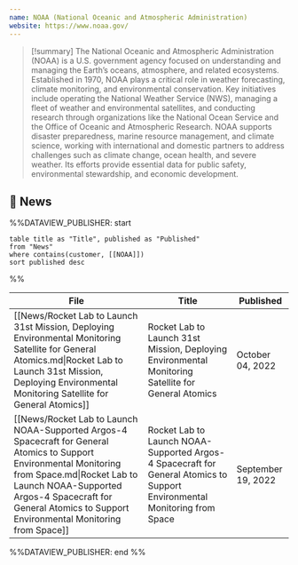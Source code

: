 ```yaml
---
name: NOAA (National Oceanic and Atmospheric Administration)
website: https://www.noaa.gov/
---
```


>[!summary]
>The National Oceanic and Atmospheric Administration (NOAA) is a U.S. government agency focused on understanding and managing the Earth’s oceans, atmosphere, and related ecosystems. Established in 1970, NOAA plays a critical role in weather forecasting, climate monitoring, and environmental conservation. Key initiatives include operating the National Weather Service (NWS), managing a fleet of weather and environmental satellites, and conducting research through organizations like the National Ocean Service and the Office of Oceanic and Atmospheric Research. NOAA supports disaster preparedness, marine resource management, and climate science, working with international and domestic partners to address challenges such as climate change, ocean health, and severe weather. Its efforts provide essential data for public safety, environmental stewardship, and economic development.

## 📰 News
%%DATAVIEW_PUBLISHER: start
```
table title as "Title", published as "Published"
from "News"
where contains(customer, [[NOAA]])
sort published desc
```
%%

| File                                                                                                                                                                                                                                                             | Title                                                                                                                      | Published          |
| ---------------------------------------------------------------------------------------------------------------------------------------------------------------------------------------------------------------------------------------------------------------- | -------------------------------------------------------------------------------------------------------------------------- | ------------------ |
| [[News/Rocket Lab to Launch 31st Mission, Deploying Environmental Monitoring Satellite for General Atomics.md\|Rocket Lab to Launch 31st Mission, Deploying Environmental Monitoring Satellite for General Atomics]]                                             | Rocket Lab to Launch 31st Mission, Deploying Environmental Monitoring Satellite for General Atomics                        | October 04, 2022   |
| [[News/Rocket Lab to Launch NOAA-Supported Argos-4 Spacecraft for General Atomics to Support Environmental Monitoring from Space.md\|Rocket Lab to Launch NOAA-Supported Argos-4 Spacecraft for General Atomics to Support Environmental Monitoring from Space]] | Rocket Lab to Launch NOAA-Supported Argos-4 Spacecraft for General Atomics to Support Environmental Monitoring from Space  | September 19, 2022 |

%%DATAVIEW_PUBLISHER: end %%